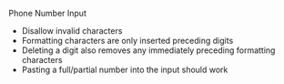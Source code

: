 Phone Number Input

- Disallow invalid characters
- Formatting characters are only inserted preceding digits
- Deleting a digit also removes any immediately preceding formatting characters
- Pasting a full/partial number into the input should work
